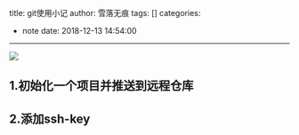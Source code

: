 title: git使用小记
author: 雪落无痕
tags: []
categories:
  - note
date: 2018-12-13 14:54:00
---
![](https://ws1.sinaimg.cn/large/683a46dcly1fy54jh1h2sj20pa0ak0t2.jpg)

## 1.初始化一个项目并推送到远程仓库

## 2.添加ssh-key